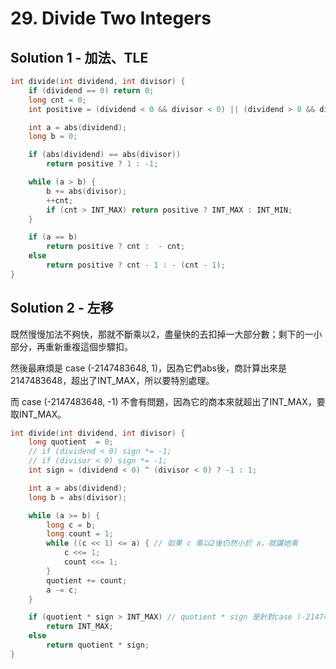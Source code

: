 # 29. Divide Two Integers

## Solution 1 - 加法、TLE

```cpp
int divide(int dividend, int divisor) {
    if (dividend == 0) return 0;
    long cnt = 0;
    int positive = (dividend < 0 && divisor < 0) || (dividend > 0 && divisor > 0) ? true : false;

    int a = abs(dividend);
    long b = 0;

    if (abs(dividend) == abs(divisor))
        return positive ? 1 : -1;

    while (a > b) {
        b += abs(divisor);
        ++cnt;
        if (cnt > INT_MAX) return positive ? INT_MAX : INT_MIN;
    }

    if (a == b)
        return positive ? cnt :  - cnt;
    else
        return positive ? cnt - 1 : - (cnt - 1);
}
```

## Solution 2 - 左移

既然慢慢加法不夠快，那就不斷乘以2，盡量快的去扣掉一大部分數；剩下的一小部分，再重新重複這個步驟扣。

然後最麻煩是 case (-2147483648, 1)，因為它們abs後，商計算出來是2147483648，超出了INT_MAX，所以要特別處理。

而 case (-2147483648, -1) 不會有問題，因為它的商本來就超出了INT_MAX，要取INT_MAX。

```cpp
int divide(int dividend, int divisor) {
    long quotient  = 0;
    // if (dividend < 0) sign *= -1;
    // if (divisor < 0) sign *= -1;
    int sign = (dividend < 0) ^ (divisor < 0) ? -1 : 1;

    int a = abs(dividend);
    long b = abs(divisor);

    while (a >= b) {
        long c = b;
        long count = 1;
        while ((c << 1) <= a) { // 如果 c 乘以2後仍然小於 a，就讓她乘
            c <<= 1;
            count <<= 1;
        }
        quotient += count;
        a -= c;
    }

    if (quotient * sign > INT_MAX) // quotient * sign 是針對case (-2147483648, 1)，原本是 quotient > INT_MAX
        return INT_MAX;
    else
        return quotient * sign;
}
```

